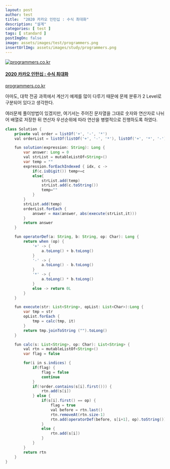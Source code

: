 ```yaml
---
layout: post
author: test
title:  "2020 카카오 인턴십 : 수식 최대화"
description: "설계"
categories: [ test ]
tags: [ standard ]
postImgOn: false
image: assets/images/test/programmers.png
insertUrlImg: assets/images/study/programmers.png
---
```


<div class="card h-100 my-u-padding"><div class="insertcover"><a target="_blank" class="text-dark" href="https://programmers.co.kr/learn/courses/30/lessons/67257"><div class=""><img class="inserturl" src="{{site.baseurl}}/{{ page.insertUrlImg}}" alt="programmers.co.kr"/></div><div class="insert-img-body"><h4 class="insert-img-title">2020 카카오 인턴십 : 수식 최대화</h4><p class="insert-img-description">programmers.co.kr</p></div></a></div></div>

아마도, 대학 전공 과목에서 계산기 예제를 많이 다루기 때문에 문제 분류가 2 Level로 구분되어 있다고 생각한다.

여러문제 풀이방법이 있겠지만, 여기서는 주어진 문자열을 그대로 숫자와 연산자로 나뉘어 배열로 저장한 뒤
연산자 우선순위에 따라 연산을 병렬적으로 진행하도록 하였다.


```java
class Solution {
    private val order = listOf('+', '-', '*')
    val orderList = listOf(listOf('+', '-', '*'), listOf('+', '*', '-'), listOf('-', '+', '*'), listOf('-', '*', '+'), listOf('*', '+', '-'), listOf('*', '-', '+'))

    fun solution(expression: String): Long {
        var answer: Long = 0
        val strList = mutableListOf<String>()
        var temp = ""
        expression.forEachIndexed { idx, c ->
            if(c.isDigit()) temp+=c
            else{
                strList.add(temp)
                strList.add(c.toString())
                temp=""
            }
        }
        strList.add(temp)
        orderList.forEach {
            answer = max(answer, abs(execute(strList,it)))
        }
        return answer
    }

    fun operatorDef(a: String, b: String, op: Char): Long {
        return when (op) {
            '+' -> {
                a.toLong() + b.toLong()
            }
            '-' -> {
                a.toLong() - b.toLong()
            }
            '*' -> {
                a.toLong() * b.toLong()
            }
            else -> return 0L
        }
    }

    fun execute(str: List<String>, opList: List<Char>):Long {
        var tmp = str
        opList.forEach {
            tmp = calc(tmp, it)
        }
        return tmp.joinToString ("").toLong()
    }

    fun calc(s: List<String>, op: Char): List<String> {
        val rtn = mutableListOf<String>()
        var flag = false

        for(i in s.indices) {
            if(flag) {
                flag = false
                continue
            }
            if(!order.contains(s[i].first())) {
                rtn.add(s[i])
            } else {
                if(s[i].first() == op) {
                    flag = true
                    val before = rtn.last()
                    rtn.removeAt(rtn.size-1)
                    rtn.add(operatorDef(before, s[i+1], op).toString())
                }
                else {
                    rtn.add(s[i])
                }
            }
        }
        return rtn
    }
}
```
